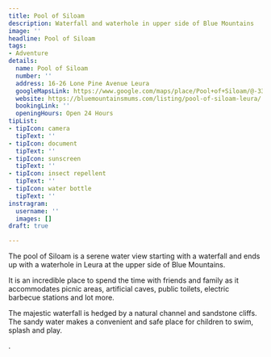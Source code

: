 ```yaml
---
title: Pool of Siloam
description: Waterfall and waterhole in upper side of Blue Mountains
image: ''
headline: Pool of Siloam
tags:
- Adventure
details:
  name: Pool of Siloam
  number: ''
  address: 16-26 Lone Pine Avenue Leura
  googleMapsLink: https://www.google.com/maps/place/Pool+of+Siloam/@-33.7246981,150.3340822,17z/data=!4m9!1m2!2m1!1spool+of+siloam+nsw!3m5!1s0x6b126ee9d4749e5b:0xe7ecdf199078c0c7!8m2!3d-33.7241322!4d150.3353323!15sChJwb29sIG9mIHNpbG9hbSBuc3eSAQtzY2VuaWNfc3BvdA
  website: https://bluemountainsmums.com/listing/pool-of-siloam-leura/
  bookingLink: ''
  openingHours: Open 24 Hours
tipList:
- tipIcon: camera
  tipText: ''
- tipIcon: document
  tipText: ''
- tipIcon: sunscreen
  tipText: ''
- tipIcon: insect repellent
  tipText: ''
- tipIcon: water bottle
  tipText: ''
instragram:
  username: ''
  images: []
draft: true

---
```

The pool of Siloam is a serene water view starting with a waterfall and ends up with a waterhole in Leura at the upper side of Blue Mountains.

It is an incredible place to spend the time with friends and family as it accommodates picnic areas, artificial caves, public toilets, electric barbecue stations and lot more.

The majestic waterfall is hedged by a natural channel and sandstone cliffs. The sandy water makes a convenient and safe place for children to swim, splash and play.

.